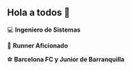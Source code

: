 ## Hola a todos  👋

:computer: **Ingeniero de Sistemas**

:running_shirt_with_sash: **Runner Aficionado**

:soccer: **Barcelona FC y Junior de Barranquilla**
